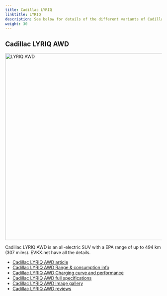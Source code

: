 ```yaml
---
title: Cadillac LYRIQ
linktitle: LYRIQ
description: See below for details of the different variants of Cadillac LYRIQ
weight: 30
---
```

## Cadillac LYRIQ AWD

<a href="/models/cadillac/lyriq/lyriq_awd/"><img src="https://media.evkx.net/multimedia/models/cadillac/lyriq/lyriq_awd/main_1_st.jpg" width="800" height="599" alt="LYRIQ AWD" ></a>

Cadillac LYRIQ AWD is an all-electric SUV with a EPA range of up to 494 km (307 miles). EVKX.net have all the details. 

- [Cadillac LYRIQ AWD article](/models/cadillac/lyriq/lyriq_awd/)
- [Cadillac LYRIQ AWD Range & consumption info](/models/cadillac/lyriq/lyriq_awd//rangeandconsumption)
- [Cadillac LYRIQ AWD Charging curve and performance](/models/cadillac/lyriq/lyriq_awd//chargingcurve)
- [Cadillac LYRIQ AWD full specifications](/models/cadillac/lyriq/lyriq_awd//specifications)
- [Cadillac LYRIQ AWD image gallery](/models/cadillac/lyriq/lyriq_awd//gallery)
- [Cadillac LYRIQ AWD reviews](/models/cadillac/lyriq/lyriq_awd//reviews)

